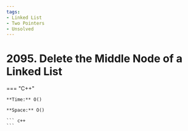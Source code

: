 ```yaml
---
tags:
- Linked List
- Two Pointers
- Unsolved
---
```



# 2095. Delete the Middle Node of a Linked List

=== "C++"

    **Time:** O()

    **Space:** O()

    ``` c++
    ```